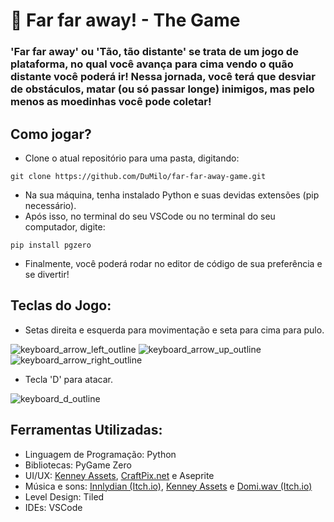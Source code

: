 # 👻 Far far away! - The Game


### 'Far far away' ou 'Tão, tão distante' se trata de um jogo de plataforma, no qual você avança para cima vendo o quão distante você poderá ir! Nessa jornada, você terá que desviar de obstáculos, matar (ou só passar longe) inimigos, mas pelo menos as moedinhas você pode coletar!

##

## Como jogar?

* Clone o atual repositório para uma pasta, digitando:

```
git clone https://github.com/DuMilo/far-far-away-game.git
```

* Na sua máquina, tenha instalado Python e suas devidas extensões (pip necessário).
* Após isso, no terminal do seu VSCode ou no terminal do seu computador, digite:

```
pip install pgzero
```

* Finalmente, você poderá rodar no editor de código de sua preferência e se divertir!

##

## Teclas do Jogo:

* Setas direita e esquerda para movimentação e seta para cima para pulo.

![keyboard_arrow_left_outline](https://github.com/user-attachments/assets/bc9e6e15-e3aa-4164-9791-6332e23d952b)
![keyboard_arrow_up_outline](https://github.com/user-attachments/assets/63e2b4c8-e3ba-4587-9478-755794d11766)
![keyboard_arrow_right_outline](https://github.com/user-attachments/assets/9c267f9b-4453-4633-94b2-e458fcbce79c)

* Tecla 'D' para atacar.

![keyboard_d_outline](https://github.com/user-attachments/assets/1fedc623-a7f7-41e6-a8d0-5e7a02ed5c18)

## Ferramentas Utilizadas:

* Linguagem de Programação: Python
* Bibliotecas: PyGame Zero
* UI/UX: <a href="https://kenney.nl/assets/1-bit-platformer-pack">Kenney Assets</a>, <a href="https://craftpix.net/freebies/free-pixel-art-tiny-hero-sprites/">CraftPix.net</a> e Aseprite
* Música e sons: <a href='https://innlydian.itch.io/8-bit-music-pack'>Innlydian (Itch.io)</a>, <a href="https://kenney.nl/assets/1-bit-platformer-pack">Kenney Assets</a> e <a href='https://domiwav.itch.io/8-bit-rpg-adventure-and-fantasy-music-pack-pixel-adventures-vol-1'>Domi.wav (Itch.io)</a>
* Level Design: Tiled
* IDEs: VSCode







